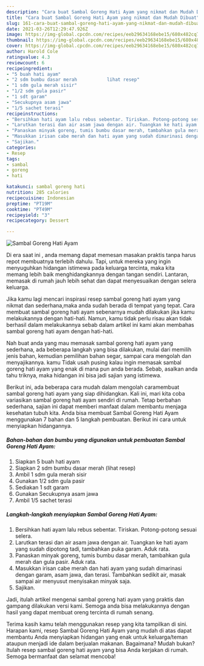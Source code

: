 ```yaml
---
description: "Cara buat Sambal Goreng Hati Ayam yang nikmat dan Mudah Dibuat"
title: "Cara buat Sambal Goreng Hati Ayam yang nikmat dan Mudah Dibuat"
slug: 161-cara-buat-sambal-goreng-hati-ayam-yang-nikmat-dan-mudah-dibuat
date: 2021-03-26T12:29:47.926Z
image: https://img-global.cpcdn.com/recipes/eeb29634168ebe15/680x482cq70/sambal-goreng-hati-ayam-foto-resep-utama.jpg
thumbnail: https://img-global.cpcdn.com/recipes/eeb29634168ebe15/680x482cq70/sambal-goreng-hati-ayam-foto-resep-utama.jpg
cover: https://img-global.cpcdn.com/recipes/eeb29634168ebe15/680x482cq70/sambal-goreng-hati-ayam-foto-resep-utama.jpg
author: Harold Cole
ratingvalue: 4.3
reviewcount: 6
recipeingredient:
- "5 buah hati ayam"
- "2 sdm bumbu dasar merah           lihat resep"
- "1 sdm gula merah sisir"
- "1/2 sdm gula pasir"
- "1 sdt garam"
- "Secukupnya asam jawa"
- "1/5 sachet terasi"
recipeinstructions:
- "Bersihkan hati ayam lalu rebus sebentar. Tiriskan. Potong-potong sesuai selera."
- "Larutkan terasi dan air asam jawa dengan air. Tuangkan ke hati ayam yang sudah dipotong tadi, tambahkan puka garam. Aduk rata."
- "Panaskan minyak goreng, tumis bumbu dasar merah, tambahkan gula merah dan gula pasir. Aduk rata."
- "Masukkan irisan cabe merah dan hati ayam yang sudah dimarinasi dengan garam, asam jawa, dan terasi. Tambahkan sedikit air, masak sampai air menyusut menyisakan minyak saja."
- "Sajikan."
categories:
- Resep
tags:
- sambal
- goreng
- hati

katakunci: sambal goreng hati 
nutrition: 285 calories
recipecuisine: Indonesian
preptime: "PT19M"
cooktime: "PT49M"
recipeyield: "3"
recipecategory: Dessert

---
```



![Sambal Goreng Hati Ayam](https://img-global.cpcdn.com/recipes/eeb29634168ebe15/680x482cq70/sambal-goreng-hati-ayam-foto-resep-utama.jpg)

Di era  saat ini , anda memang dapat memesan masakan praktis tanpa harus repot membuatnya terlebih dahulu. Tapi, untuk mereka yang ingin menyuguhkan hidangan istimewa pada keluarga tercinta, maka kita memang lebih baik menghidangkannya dengan tangan sendiri. Lantaran, memasak di rumah jauh lebih sehat dan dapat menyesuaikan dengan selera keluarga.

Jika kamu lagi mencari inspirasi resep sambal goreng hati ayam yang nikmat dan sederhana,maka anda sudah berada di tempat yang tepat. Cara membuat sambal goreng hati ayam  sebenarnya mudah dilakukan jika kamu melakukannya dengan hati-hati. Namun, kamu tidak perlu risau akan tidak berhasil dalam melakukannya 
sebab dalam artikel ini kami akan membahas sambal goreng hati ayam dengan hati-hati.  



Nah buat anda yang mau memasak sambal goreng hati ayam yang sederhana, ada beberapa langkah yang bisa dilakukan, mulai dari memilih jenis bahan, kemudian pemilihan bahan segar, sampai cara mengolah dan menyajikannya. kamu Tidak usah pusing kalau ingin memasak sambal goreng hati ayam yang enak di mana pun anda berada. Sebab, asalkan anda  tahu triknya, maka hidangan ini bisa jadi sajian yang istimewa.

Berikut ini, ada beberapa cara mudah dalam mengolah caramembuat sambal goreng hati ayam yang siap dihidangkan. Kali ini, mari kita coba variasikan sambal goreng hati ayam sendiri di rumah. Tetap berbahan sederhana, sajian ini dapat memberi manfaat dalam membantu menjaga kesehatan tubuh kita. Anda bisa membuat Sambal Goreng Hati Ayam menggunakan 7 bahan dan 5 langkah pembuatan. Berikut ini cara untuk menyiapkan hidangannya.

<!--inarticleads1-->

##### Bahan-bahan dan bumbu yang digunakan untuk pembuatan Sambal Goreng Hati Ayam:

1. Siapkan 5 buah hati ayam
1. Siapkan 2 sdm bumbu dasar merah           (lihat resep)
1. Ambil 1 sdm gula merah sisir
1. Gunakan 1/2 sdm gula pasir
1. Sediakan 1 sdt garam
1. Gunakan Secukupnya asam jawa
1. Ambil 1/5 sachet terasi




<!--inarticleads2-->

##### Langkah-langkah menyiapkan Sambal Goreng Hati Ayam:

1. Bersihkan hati ayam lalu rebus sebentar. Tiriskan. Potong-potong sesuai selera.
1. Larutkan terasi dan air asam jawa dengan air. Tuangkan ke hati ayam yang sudah dipotong tadi, tambahkan puka garam. Aduk rata.
1. Panaskan minyak goreng, tumis bumbu dasar merah, tambahkan gula merah dan gula pasir. Aduk rata.
1. Masukkan irisan cabe merah dan hati ayam yang sudah dimarinasi dengan garam, asam jawa, dan terasi. Tambahkan sedikit air, masak sampai air menyusut menyisakan minyak saja.
1. Sajikan.




Jadi, itulah artikel mengenai  sambal goreng hati ayam  yang praktis dan gampang dilakukan versi kami. Semoga anda bisa melakukannya dengan hasil yang dapat membuat oreng tercinta di rumah senang. 

Terima kasih kamu telah menggunakan resep yang kita tampilkan di sini. Harapan kami, resep  Sambal Goreng Hati Ayam yang mudah di atas dapat membantu Anda menyiapkan hidangan yang enak untuk keluarga/teman ataupun menjadi ide dalam berjualan makanan. Bagaimana? Mudah bukan? Itulah resep sambal goreng hati ayam yang bisa Anda kerjakan di rumah. Semoga bermanfaat dan selamat mencoba!

